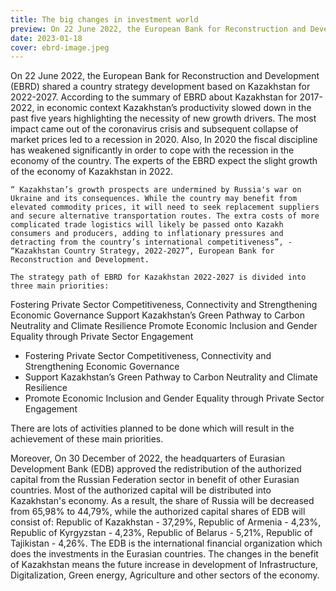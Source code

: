 ```yaml
---
title: The big changes in investment world 
preview: On 22 June 2022, the European Bank for Reconstruction and Development (EBRD) shared a country strategy development based on Kazakhstan for 2022-2027. 
date: 2023-01-18
cover: ebrd-image.jpeg
---
```

On 22 June 2022, the European Bank for Reconstruction and Development (EBRD) shared a country strategy development based on Kazakhstan for 2022-2027. According to the summary of EBRD about Kazakhstan for 2017-2022, in economic context Kazakhstan’s productivity slowed down in the past five years highlighting the necessity of new growth drivers. The most impact came out of the coronavirus crisis and subsequent collapse of market prices led to a recession in 2020. Also, In 2020 the fiscal discipline has weakened significantly in order to cope with the recession in the economy of the country. The experts of the EBRD expect the slight growth of the economy of Kazakhstan in 2022. 

	“ Kazakhstan’s growth prospects are undermined by Russia's war on Ukraine and its consequences. While the country may benefit from elevated commodity prices, it will need to seek replacement suppliers and secure alternative transportation routes. The extra costs of more complicated trade logistics will likely be passed onto Kazakh consumers and producers, adding to inflationary pressures and detracting from the country’s international competitiveness”, - “Kazakhstan Country Strategy, 2022-2027”, European Bank for Reconstruction and Development.

	The strategy path of EBRD for Kazakhstan 2022-2027 is divided into three main priorities:
Fostering Private Sector Competitiveness, Connectivity and Strengthening Economic Governance
Support Kazakhstan’s Green Pathway to Carbon Neutrality and Climate Resilience
Promote Economic Inclusion and Gender Equality through Private Sector Engagement

* Fostering Private Sector Competitiveness, Connectivity and Strengthening Economic Governance
* Support Kazakhstan’s Green Pathway to Carbon Neutrality and Climate Resilience
* Promote Economic Inclusion and Gender Equality through Private Sector Engagement

There are lots of activities planned to be done which will result in the achievement of these main priorities. 

Moreover, On 30 December of 2022, the headquarters of Eurasian Development Bank (EDB) approved the redistribution of the authorized capital from the Russian Federation sector in benefit of other Eurasian countries. Most of the authorized capital will be distributed into Kazakhstan's economy. As a result, the share of Russia will be decreased from 65,98% to 44,79%, while the authorized capital shares of EDB will consist of: Republic of Kazakhstan - 37,29%, Republic of Armenia - 4,23%, Republic of Kyrgyzstan - 4,23%, Republic of Belarus - 5,21%, Republic of Tajikistan - 4,26%. The EDB is the international financial organization which does the investments in the Eurasian countries. The changes in the benefit of Kazakhstan means the future increase in development of Infrastructure, Digitalization, Green energy, Agriculture and other sectors of the economy.  
